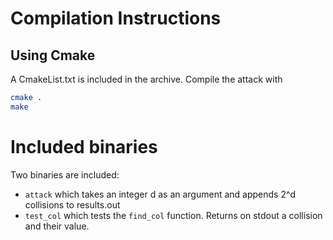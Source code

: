 # Compilation Instructions
## Using Cmake
A CmakeList.txt is included in the archive. Compile the attack
with
```bash
cmake .
make
```
# Included binaries
Two binaries are included:
* `attack` which takes an integer d as an argument and appends 2^d collisions to results.out
* `test_col` which tests the `find_col` function. Returns on stdout a collision and their value.

